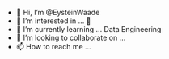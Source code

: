 - 👋 Hi, I’m @EysteinWaade
- 👀 I’m interested in ... 🥏
- 🌱 I’m currently learning ... Data Engineering
- 💞️ I’m looking to collaborate on ...
- 📫 How to reach me ...

<!---
EysteinWaade/EysteinWaade is a ✨ special ✨ repository because its `README.md` (this file) appears on your GitHub profile.
You can click the Preview link to take a look at your changes.
--->

